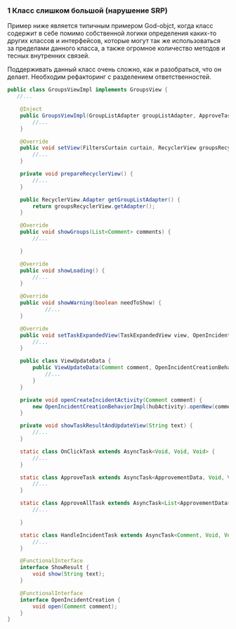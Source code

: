 ### 1 Класс слишком большой (нарушение SRP)

Пример ниже является типичным примером God-objct, когда класс содержит в себе помимо собственной
логики определения каких-то других классов и интерфейсов, которые могут так же использоваться за
пределами данного класса, а также огромное количество методов и тесных внутренних связей.

Поддерживать данный класс очень сложно, как и разобраться, что он делает. Необходим рефакторинг с
разделением ответственностей.

```java
public class GroupsViewImpl implements GroupsView {
   //...

    @Inject
    public GroupsViewImpl(GroupListAdapter groupListAdapter, ApproveTaskUseCase approvementController) {
        //...
    }

    @Override
    public void setView(FiltersCurtain curtain, RecyclerView groupsRecyclerView, ProgressBar progressBar, View hub, Activity hubActivity) {
        //...
    }

    private void prepareRecyclerView() {
        //...
    }

    public RecyclerView.Adapter getGroupListAdapter() {
        return groupsRecyclerView.getAdapter();
    }

    @Override
    public void showGroups(List<Comment> comments) {
        //...

    }

    @Override
    public void showLoading() {
        //...
    }

    @Override
    public void showWarning(boolean needToShow) {
            //...
    }

    @Override
    public void setTaskExpandedView(TaskExpandedView view, OpenIncidentCreationBehavior openIncidentCreationBehavior, SecondaryFiltersVisibility secondaryFiltersVisibility) {
        //...
    }

    public class ViewUpdateData {
        public ViewUpdateData(Comment comment, OpenIncidentCreationBehavior openIncidentCreationBehavior, GroupListAdapter groupListAdapter, ApproveTask approveTask, CommentActions.HandleIncident handleIncident) {
            //...
        }
    }

    private void openCreateIncidentActivity(Comment comment) {
        new OpenIncidentCreationBehaviorImpl(hubActivity).openNew(comment);
    }

    private void showTaskResultAndUpdateView(String text) {
        //...
    }

    static class OnClickTask extends AsyncTask<Void, Void, Void> {
        //...
    }

    static class ApproveTask extends AsyncTask<ApprovementData, Void, Void> {
        //...
    }

    static class ApproveAllTask extends AsyncTask<List<ApprovementData>, Void, Void> {
        //...

    }

    static class HandleIncidentTask extends AsyncTask<Comment, Void, Void> {
        //...
    }

    @FunctionalInterface
    interface ShowResult {
        void show(String text);
    }

    @FunctionalInterface
    interface OpenIncidentCreation {
        void open(Comment comment);
    }
}


```